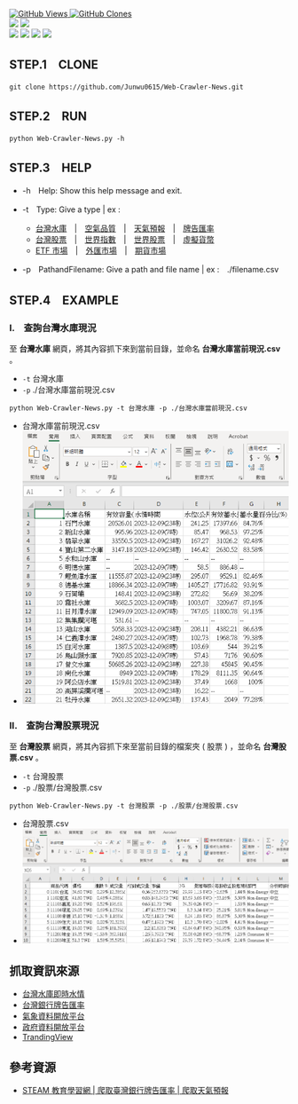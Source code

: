 <a href='https://github.com/Junwu0615/Web-Crawler-News'><img alt='GitHub Views' src='https://views.whatilearened.today/views/github/Junwu0615/Web-Crawler-News.svg'> 
<a href='https://github.com/Junwu0615/Web-Crawler-News'><img alt='GitHub Clones' src='https://img.shields.io/badge/dynamic/json?color=success&label=Clone&query=count&url=https://gist.githubusercontent.com/Junwu0615/d1d16a79eeb95ac0c3e99a279c3b7365/raw/Web-Crawler-News_clone.json&logo=github'> </br>
[![](https://img.shields.io/badge/Project-Crawler-blue.svg?style=plastic)](https://github.com/Junwu0615/Crawler-Keywords-And-Use-LineBot) 
[![](https://img.shields.io/badge/Language-Python-blue.svg?style=plastic)](https://www.python.org/) </br>
[![](https://img.shields.io/badge/Package-BeautifulSoup-green.svg?style=plastic)](https://pypi.org/project/beautifulsoup4/) 
[![](https://img.shields.io/badge/Package-Requests-green.svg?style=plastic)](https://pypi.org/project/requests/) 
[![](https://img.shields.io/badge/Package-Pandas-green.svg?style=plastic)](https://pypi.org/project/pandas/) 
[![](https://img.shields.io/badge/Package-ArgumentParser-green.svg?style=plastic)](https://pypi.org/project/argumentparser/) 

## STEP.1　CLONE
```
git clone https://github.com/Junwu0615/Web-Crawler-News.git
```

## STEP.2　RUN
```
python Web-Crawler-News.py -h
```

## STEP.3　HELP

- -h　Help: Show this help message and exit.
- -t　Type: Give a type | ex :

  - [台灣水庫](https://fhy.wra.gov.tw/ReservoirPage_2011/StorageCapacity.aspx)　|　[空氣品質](https://data.gov.tw/dataset/40448)　|　[天氣預報](https://opendata.cwb.gov.tw/index)　|　[牌告匯率](https://rate.bot.com.tw/xrt)
  - [台灣股票](https://tw.tradingview.com/markets/stocks-taiwan/market-movers-all-stocks/)　|　[世界指數](https://tw.tradingview.com/markets/indices/quotes-major/)　|　[世界股票](https://tw.tradingview.com/markets/world-stocks/worlds-largest-companies/)　|　[虛擬貨幣](https://tw.tradingview.com/markets/cryptocurrencies/prices-all/)
  - [ETF 市場](https://tw.tradingview.com/markets/etfs/funds-largest/)　|　[外匯市場](https://tw.tradingview.com/markets/currencies/rates-all/)　|　[期貨市場](https://tw.tradingview.com/markets/futures/quotes-all/)

- -p　PathandFilename: Give a path and file name | ex :　./filename.csv

## STEP.4　EXAMPLE
### I.　查詢台灣水庫現況
至 **台灣水庫** 網頁，將其內容抓下來到當前目錄，並命名 **台灣水庫當前現況.csv** 。
  - `-t` 台灣水庫
  - `-p` ./台灣水庫當前現況.csv
```
python Web-Crawler-News.py -t 台灣水庫 -p ./台灣水庫當前現況.csv
```
  - 台灣水庫當前現況.csv
  - ![台灣水庫當前現況.csv](/sample_img/01.PNG)

### II.　查詢台灣股票現況
至 **台灣股票** 網頁，將其內容抓下來至當前目錄的檔案夾 ( 股票 ) ，並命名 **台灣股票.csv** 。
  - `-t` 台灣股票
  - `-p` ./股票/台灣股票.csv
```
python Web-Crawler-News.py -t 台灣股票 -p ./股票/台灣股票.csv
```
  - 台灣股票.csv
  - ![台灣股票.csv](/sample_img/00.PNG)

## 抓取資訊來源
- [台灣水庫即時水情](https://water.taiwanstat.com/)
- [台灣銀行牌告匯率](https://rate.bot.com.tw/xrt)
- [氣象資料開放平台](https://opendata.cwb.gov.tw/index)
- [政府資料開放平台](https://data.gov.tw/)
- [TrandingView](https://tw.tradingview.com)

## 參考資源
- [STEAM 教育學習網 | 爬取臺灣銀行牌告匯率 | 爬取天氣預報](https://steam.oxxostudio.tw/)
